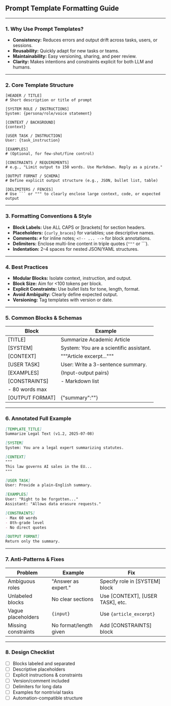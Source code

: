 ## Prompt Template Formatting Guide

---

### 1. Why Use Prompt Templates?

- **Consistency:** Reduces errors and output drift across tasks, users, or sessions.
- **Reusability:** Quickly adapt for new tasks or teams.
- **Maintainability:** Easy versioning, sharing, and peer review.
- **Clarity:** Makes intentions and constraints explicit for both LLM and humans.

---

### 2. Core Template Structure

```
[HEADER / TITLE]
# Short description or title of prompt

[SYSTEM ROLE / INSTRUCTIONS]
System: {persona/role/voice statement}

[CONTEXT / BACKGROUND]
{context}

[USER TASK / INSTRUCTION]
User: {task_instruction}

[EXAMPLES]
# (Optional, for few-shot/fine control)

[CONSTRAINTS / REQUIREMENTS]
# e.g., "Limit output to 150 words. Use Markdown. Reply as a pirate."

[OUTPUT FORMAT / SCHEMA]
# Define explicit output structure (e.g., JSON, bullet list, table)

[DELIMITERS / FENCES]
# Use ``` or """ to clearly enclose large context, code, or expected output
```

---

### 3. Formatting Conventions & Style

- **Block Labels:** Use ALL CAPS or [brackets] for section headers.
- **Placeholders:** `{curly_braces}` for variables; use descriptive names.
- **Comments:** `#` for inline notes; `<!-- ... -->` for block annotations.
- **Delimiters:** Enclose multi-line content in triple quotes (`"""` or ```).
- **Indentation:** 2–4 spaces for nested JSON/YAML structures.

---

### 4. Best Practices

- **Modular Blocks:** Isolate context, instruction, and output.
- **Block Size:** Aim for <100 tokens per block.
- **Explicit Constraints:** Use bullet lists for tone, length, format.
- **Avoid Ambiguity:** Clearly define expected output.
- **Versioning:** Tag templates with version or date.

---

### 5. Common Blocks & Schemas

| Block             | Example                                 |
|-------------------|-----------------------------------------|
| [TITLE]           | Summarize Academic Article              |
| [SYSTEM]          | System: You are a scientific assistant. |
| [CONTEXT]         | """Article excerpt..."""                |
| [USER TASK]       | User: Write a 3-sentence summary.       |
| [EXAMPLES]        | (Input-output pairs)                    |
| [CONSTRAINTS]     | - Markdown list
- 80 words max         |
| [OUTPUT FORMAT]   | {"summary":"<text>"}                    |

---

### 6. Annotated Full Example

```markdown
[TEMPLATE_TITLE]
Summarize Legal Text (v1.2, 2025-07-08)

[SYSTEM]
System: You are a legal expert summarizing statutes.

[CONTEXT]
"""
This law governs AI sales in the EU...
"""

[USER TASK]
User: Provide a plain-English summary.

[EXAMPLES]
User: "Right to be forgotten..."  
Assistant: "Allows data erasure requests."

[CONSTRAINTS]
- Max 60 words
- 8th-grade level
- No direct quotes

[OUTPUT FORMAT]
Return only the summary.
```

---

### 7. Anti-Patterns & Fixes

| Problem            | Example                 | Fix                                    |
|--------------------|-------------------------|----------------------------------------|
| Ambiguous roles    | "Answer as expert."     | Specify role in [SYSTEM] block        |
| Unlabeled blocks   | No clear sections       | Use [CONTEXT], [USER TASK], etc.      |
| Vague placeholders | `{input}`               | Use `{article_excerpt}`               |
| Missing constraints| No format/length given  | Add [CONSTRAINTS] block               |

---

### 8. Design Checklist

- [ ] Blocks labeled and separated  
- [ ] Descriptive placeholders  
- [ ] Explicit instructions & constraints  
- [ ] Version/comment included  
- [ ] Delimiters for long data  
- [ ] Examples for nontrivial tasks  
- [ ] Automation-compatible structure  
